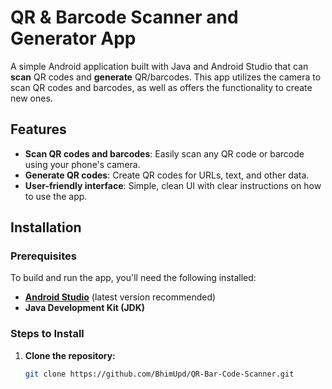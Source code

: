 # QR & Barcode Scanner and Generator App

A simple Android application built with Java and Android Studio that can **scan** QR codes and **generate** QR/barcodes. This app utilizes the camera to scan QR codes and barcodes, as well as offers the functionality to create new ones.

## Features
- **Scan QR codes and barcodes**: Easily scan any QR code or barcode using your phone's camera.
- **Generate QR codes**: Create QR codes for URLs, text, and other data.
- **User-friendly interface**: Simple, clean UI with clear instructions on how to use the app.


## Installation

### Prerequisites
To build and run the app, you'll need the following installed:
- **[Android Studio](https://developer.android.com/studio)** (latest version recommended)
- **Java Development Kit (JDK)**

### Steps to Install
1. **Clone the repository:**
   ```bash
   git clone https://github.com/BhimUpd/QR-Bar-Code-Scanner.git
